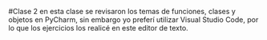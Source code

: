 #Clase 2
en esta clase se revisaron los temas de funciones, clases y objetos en PyCharm, sin embargo yo preferí utilizar Visual Studio Code, por lo que los ejercicios los realicé en este editor de texto.

